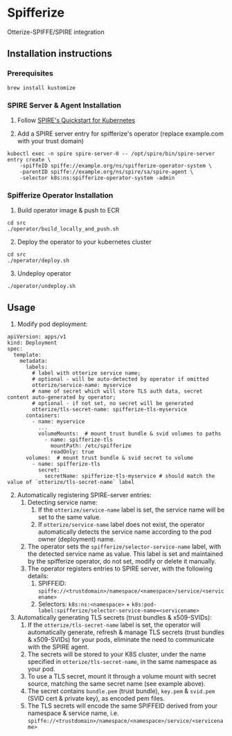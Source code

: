 # Spifferize
Otterize-SPIFFE/SPIRE integration

## Installation instructions
### Prerequisites
```shell
brew install kustomize
```

### SPIRE Server & Agent Installation
1. Follow [SPIRE's Quickstart for Kubernetes](https://spiffe.io/docs/latest/try/getting-started-k8s/)

2. Add a SPIRE server entry for spifferize's operator (replace example.com with your trust domain)
```shell
kubectl exec -n spire spire-server-0 -- /opt/spire/bin/spire-server entry create \
    -spiffeID spiffe://example.org/ns/spifferize-operator-system \
    -parentID spiffe://example.org/ns/spire/sa/spire-agent \
    -selector k8s:ns:spifferize-operator-system -admin
```

### Spifferize Operator Installation
1. Build operator image & push to ECR
```shell
cd src
./operator/build_locally_and_push.sh
```

2. Deploy the operator to your kubernetes cluster 
```shell
cd src
./operator/deploy.sh
```

3. Undeploy operator
```shell
./operator/undeploy.sh
```


## Usage
1. Modify pod deployment:
```shell
apiVersion: apps/v1
kind: Deployment
spec:
  template:
    metadata:
      labels:
        # label with otterize service name; 
        # optional - will be auto-detected by operator if omitted
        otterize/service-name: myservice  
        # name of secret which will store TLS auth data, secret content auto-generated by operator; 
        # optional - if not set, no secret will be generated
        otterize/tls-secret-name: spifferize-tls-myservice 
      containers:
        - name: myservice
          ...
          volumeMounts:  # mount trust bundle & svid volumes to paths
            - name: spifferize-tls
              mountPath: /etc/spifferize
              readOnly: true
      volumes:  # mount trust bundle & svid secret to volume
        - name: spifferize-tls
          secret:
            secretName: spifferize-tls-myservice # should match the value of `otterize/tls-secret-name` label
```
2. Automatically registering SPIRE-server entries:
   1. Detecting service name:
      1. If the `otterize/service-name` label is set, the service name will be set to the same value.
      2. If `otterize/service-name` label does not exist, the operator automatically detects the service name 
         according to the pod owner (deployment) name. 
   2. The operator sets the `spifferize/selector-service-name` label, with the detected service name as value. 
      This label is set and maintained by the spifferize operator, do not set, modify or delete it manually. 
   3. The operator registers entries to SPIRE server, with the following details:
      1. SPIFFEID: `spiffe://<trustdomain>/namespace/<namespace>/service/<servicename>`
      2. Selectors: `k8s:ns:<namespace>` + `k8s:pod-label:spifferize/selector-service-name=<servicename>`
3. Automatically generating TLS secrets (trust bundles & x509-SVIDs):
   1. If the `otterize/tls-secret-name` label is set, the operator will automatically generate, refresh & manage
      TLS secrets (trust bundles & x509-SVIDs) for your pods, eliminate the need to communicate with the SPIRE agent.
   2. The secrets will be stored to your K8S cluster, under the name specified in `otterize/tls-secret-name`, in the
      same namespace as your pod.  
   3. To use a TLS secret, mount it through a volume mount with secret source, matching the same secret name (see example above).
   4. The secret contains `bundle.pem` (trust bundle), `key.pem` & `svid.pem` (SVID cert & private key), as encoded pem files.
   5. The TLS secrets will encode the same SPIFFEID derived from your namespace & service name, 
      i.e. `spiffe://<trustdomain>/namespace/<namespace>/service/<servicename>`

